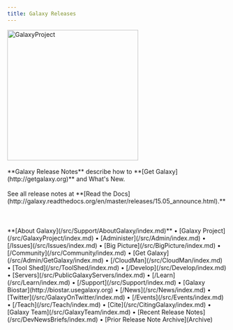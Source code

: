 ```yaml
---
title: Galaxy Releases
---
```


<div class='left'><a href='http://getgalaxy.org'><img src='/Images/Logos/GalaxyNewLogo_GalaxyProject_Trans.png' alt='GalaxyProject' width="300" /></a></div>


<br />
**Galaxy Release Notes** describe how to **[Get Galaxy](http://getgalaxy.org)** and What's New.
<br /><br />
See all release notes at **[Read the Docs](http://galaxy.readthedocs.org/en/master/releases/15.05_announce.html).**
<br /><br /><br /><br />
**[About Galaxy](/src/Support/AboutGalaxy/index.md)** • [Galaxy Project](/src/GalaxyProject/index.md) • [Administer](/src/Admin/index.md) • [/Issues](/src/Issues/index.md) • [Big Picture](/src/BigPicture/index.md) • [/Community](/src/Community/index.md) • [Get Galaxy](/src/Admin/GetGalaxy/index.md) • [/CloudMan](/src/CloudMan/index.md) • [Tool Shed](/src/ToolShed/index.md) • [/Develop](/src/Develop/index.md) • [Servers](/src/PublicGalaxyServers/index.md) • [/Learn](/src/Learn/index.md) • [/Support](/src/Support/index.md) • [Galaxy Biostar](http://biostar.usegalaxy.org) • [/News](/src/News/index.md) • [Twitter](/src/GalaxyOnTwitter/index.md) • [/Events](/src/Events/index.md) • [/Teach](/src/Teach/index.md) • [Cite](/src/CitingGalaxy/index.md) • [Galaxy Team](/src/GalaxyTeam/index.md) • [Recent Release Notes](/src/DevNewsBriefs/index.md) • [Prior Release Note Archive](Archive)
<br /><br />
<div class='newsItemList'>
 

